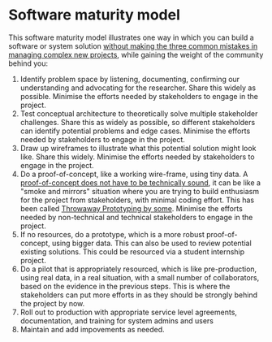 # Software maturity model

This software maturity model illustrates one way in which you can build a software or system solution [without making the three common mistakes in managing complex new projects](https://doi.org/10.6084/m9.figshare.23639565), while gaining the weight of the community behind you: 

1. Identify problem space by listening, documenting, confirming our understanding and advocating for the researcher. Share this widely as possible. Minimise the efforts needed by stakeholders to engage in the project.
2. Test conceptual architecture to theoretically solve multiple stakeholder challenges. Share this as widely as possible, so different stakeholders can identify potential problems and edge cases. Minimise the efforts needed by stakeholders to engage in the project.
3. Draw up wireframes to illustrate what this potential solution might look like. Share this widely. Minimise the efforts needed by stakeholders to engage in the project.
4. Do a proof-of-concept, like a working wire-frame, using tiny data. A [proof-of-concept does not have to be technically sound](https://softwareengineering.stackexchange.com/questions/253574/why-we-need-throw-away-prototyping), it can be like a "smoke and mirrors" situation where you are trying to build enthusiasm for the project from stakeholders, with minimal coding effort. This has been called [Throwaway Prototyping by some](https://budibase.com/blog/inside-it/throwaway-prototyping/). Minimise the efforts needed by non-technical and technical stakeholders to engage in the project.
5. If no resources, do a prototype, which is a more robust proof-of-concept, using bigger data. This can also be used to review potential existing solutions. This could be resourced via a student internship project.
6. Do a pilot that is appropriately resourced, which is like pre-production, using real data, in a real situation, with a small number of collaborators, based on the evidence in the previous steps. This is where the stakeholders can put more efforts in as they should be strongly behind the project by now.
7. Roll out to production with appropriate service level agreements, documentation, and training for system admins and users
8. Maintain and add impovements as needed.
